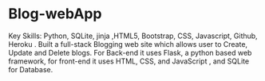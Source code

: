 # Blog-webApp
Key Skills: Python, SQLite, jinja ,HTML5, Bootstrap, CSS, Javascript, Github, Heroku . 
Built a full-stack Blogging web site which allows user to Create, Update and Delete blogs. 
For Back-end it uses Flask, a python based web framework, for front-end it uses HTML, CSS, and JavaScript , and SQLite for Database.
